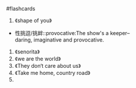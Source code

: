 #flashcards 

1. 《shape of you》

- 性挑逗/挑衅::provocative:The show's a keeper–daring, imaginative and provocative.
<!--SR:!2024-10-03,15,210-->

1. 《senorita》
2. 《we are the world》
3. 《They don‘t care about us》
4. 《Take me home, country road》
5. 

